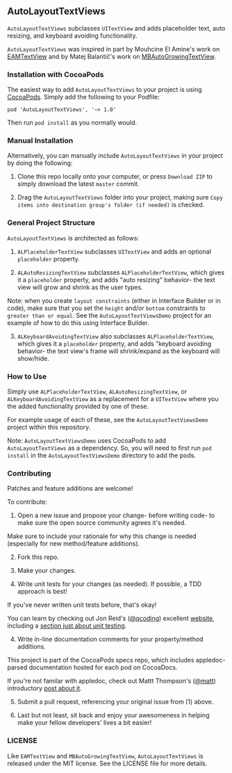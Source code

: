 ## AutoLayoutTextViews

`AutoLayoutTextViews` subclasses `UITextView` and adds placeholder text, auto resizing, and keyboard avoiding functionality.

`AutoLayoutTextViews` was inspired in part by Mouhcine El Amine's work on <a href="https://github.com/mouhcine/EAMTextView">EAMTextView</a> and by Matej Balantič's work on <a href="https://github.com/MatejBalantic/MBAutoGrowingTextView">MBAutoGrowingTextView</a>.

### Installation with CocoaPods

The easiest way to add `AutoLayoutTextViews` to your project is using <a href="http://cocoapods.org/">CocoaPods</a>. Simply add the following to your Podfile:

    pod 'AutoLayoutTextViews', '~> 1.0'

Then run `pod install` as you normally would.

### Manual Installation

Alternatively, you can manually include `AutoLayoutTextViews` in your project by doing the following:

1) Clone this repo locally onto your computer, or press `Download ZIP` to simply download the latest `master` commit.

2) Drag the `AutoLayoutTextViews` folder into your project, making sure `Copy items into destination group's folder (if needed)` is checked.

### General Project Structure

`AutoLayoutTextViews` is architected as follows:

1) `ALPlaceholderTextView` subclasses `UITextView` and adds an optional `placeholder` property.

2) `ALAutoResizingTextView` subclasses `ALPlaceholderTextView`, which gives it a `placeholder` property, and adds "auto resizing" behavior- the text view will grow and shrink as the user types.

Note: when you create `layout constraints` (either in Interface Builder or in code), make sure that you set the `height` and/or `bottom` constraints to `greater than or equal`. See the `AutoLayoutTextViewsDemo` project for an example of how to do this using Interface Builder.

3) `ALKeyboardAvoidingTextView` also subclasses `ALPlaceholderTextView`, which gives it a `placeholder` property, and adds "keyboard avoiding behavior- the text view's frame will shrink/expand as the keyboard will show/hide.

### How to Use

Simply use `ALPlaceholderTextView`, `ALAutoResizingTextView`, or `ALKeyboardAvoidingTextView` as a replacement for a `UITextView` where you the added functionality provided by one of these.

For example usage of each of these, see the `AutoLayoutTextViewsDemo` project within this repository.

Note: `AutoLayoutTextViewsDemo` uses CocoaPods to add `AutoLayoutTextViews` as a dependency. So, you will need to first run `pod install` in the `AutoLayoutTextViewsDemo` directory to add the pods.

### Contributing

Patches and feature additions are welcome!

To contribute:

1) Open a new issue and propose your change- before writing code- to make sure the open source community agrees it's needed.

Make sure to include your rationale for why this change is needed (especially for new method/feature additions).

2) Fork this repo.

3) Make your changes.

4) Write unit tests for your changes (as needed). If possible, a TDD approach is best!

If you've never written unit tests before, that's okay!

You can learn by checking out Jon Reid's (<a href="https://twitter.com/qcoding">@qcoding</a>) excellent <a href="http://qualitycoding.org">website</a>, including a <a href="http://qualitycoding.org/unit-testing">section just about unit testing</a>.

4) Write in-line documentation comments for your property/method additions.

This project is part of the CocoaPods specs repo, which includes appledoc-parsed documentation hosted for each pod on CocoaDocs.

If you're not familar with appledoc, check out Mattt Thompson's (<a href="https://twitter.com/mattt">@matt</a>) introductory <a href="http://nshipster.com/documentation">post about it</a>.

5) Submit a pull request, referencing your original issue from (1) above.

6) Last but not least, sit back and enjoy your awesomeness in helping make your fellow developers' lives a bit easier!

### LICENSE

Like `EAMTextView` and `MBAutoGrowingTextView`, `AutoLayoutTextViews` is released under the MIT license. See the LICENSE file for more details.